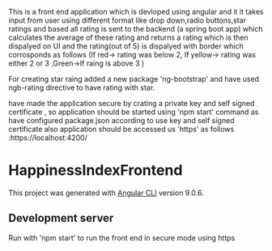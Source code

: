  This is a front end application which is devloped using angular and it it takes input from user using different format like drop down,radio buttons,star ratings and based all rating is sent to the backend (a spring boot app) which calculates the average of these rating and returns a rating which is then dispalyed on UI and the rating(out of 5) is dispalyed with border which corrosponds as follows (If red-> rating was below 2, If yellow-> rating was either 2 or 3 ,Green->If raing is above 3 )

For creating star raing added a new package 'ng-bootstrap' and have used ngb-rating directive to have rating with star.

have made the application secure by crating a private key and self signed certificate , so application should be started using 'npm start' command  as have configured
package.json according to use key and self signed certificate also application should be accessed us 'https' as follows :https://localhost:4200/

# HappinessIndexFrontend

This project was generated with [Angular CLI](https://github.com/angular/angular-cli) version 9.0.6.

## Development server

Run with 'npm start' to run the front end in secure mode using https



